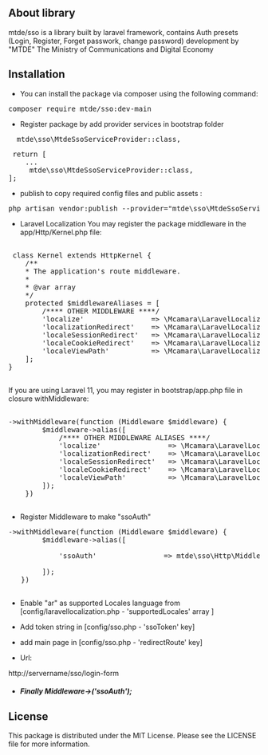 ## About library

mtde/sso is a library built by laravel framework, contains Auth presets (Login, Register, Forget passwork, change password)
development by "MTDE" The Ministry of Communications and Digital Economy

## Installation

- You can install the package via composer using the following command:

<pre><span>composer require mtde/sso:dev-main</span></pre>

- Register package by add provider services in bootstrap folder

<pre><span>  mtde\sso\MtdeSsoServiceProvider::class, </span></pre>

 <pre><span> return [
    ...
     mtde\sso\MtdeSsoServiceProvider::class,
];
</span></pre>

- publish to copy required config files and public assets :

<pre><span>php artisan vendor:publish --provider="mtde\sso\MtdeSsoServiceProvider" </span></pre>

* Laravel Localization
You may register the package middleware in the app/Http/Kernel.php file:

 <pre><span>
 class Kernel extends HttpKernel {
    /**
    * The application's route middleware.
    *
    * @var array
    */
    protected $middlewareAliases = [
        /**** OTHER MIDDLEWARE ****/
        'localize'                => \Mcamara\LaravelLocalization\Middleware\LaravelLocalizationRoutes::class,
        'localizationRedirect'    => \Mcamara\LaravelLocalization\Middleware\LaravelLocalizationRedirectFilter::class,
        'localeSessionRedirect'   => \Mcamara\LaravelLocalization\Middleware\LocaleSessionRedirect::class,
        'localeCookieRedirect'    => \Mcamara\LaravelLocalization\Middleware\LocaleCookieRedirect::class,
        'localeViewPath'          => \Mcamara\LaravelLocalization\Middleware\LaravelLocalizationViewPath::class
    ];
}
          </span></pre>

If you are using Laravel 11, you may register in bootstrap/app.php file in closure withMiddleware:

 <pre><span>
->withMiddleware(function (Middleware $middleware) {
        $middleware->alias([
            /**** OTHER MIDDLEWARE ALIASES ****/
            'localize'                => \Mcamara\LaravelLocalization\Middleware\LaravelLocalizationRoutes::class,
            'localizationRedirect'    => \Mcamara\LaravelLocalization\Middleware\LaravelLocalizationRedirectFilter::class,
            'localeSessionRedirect'   => \Mcamara\LaravelLocalization\Middleware\LocaleSessionRedirect::class,
            'localeCookieRedirect'    => \Mcamara\LaravelLocalization\Middleware\LocaleCookieRedirect::class,
            'localeViewPath'          => \Mcamara\LaravelLocalization\Middleware\LaravelLocalizationViewPath::class,
        ]);
    })
     </span></pre>

- Register Middleware to make "ssoAuth"

 <pre><span>->withMiddleware(function (Middleware $middleware) {
        $middleware->alias([
           
            'ssoAuth'                => mtde\sso\Http\Middleware\ssoAuth::class,
           
        ]);
   })
          </span></pre>

- Enable "ar" as supported Locales language from [config/laravellocalization.php - 'supportedLocales' array ]

- Add token string in [config/sso.php - 'ssoToken' key]

- add main page in [config/sso.php - 'redirectRoute' key]

* Url: 

 </span></pre> http://servername/sso/login-form </span></pre>

 *  </span></pre> <h5>Finally Middleware->('ssoAuth');</h5> </span></pre>

  ## License

  This package is distributed under the MIT License. Please see the LICENSE file for more information.
